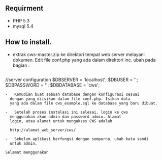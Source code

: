 ## Requirment
- PHP 5.3
- mysql 5.4


## How to install.
-	ektrak cws-master.zip 
	ke direktori tempat web server melayani dokumen. Edit
	file conf.php yang ada dalam direktori inc.
	ubah pada bagian :

	```
  //server configuration
        $DBSERVER 	= 'localhost';
        $DBUSER 	= '';
        $DBPASSWORD = '';
        $DBDATABASE = 'cws';
  ```
- 	Kemudian buat sebuah database dengan konfigurasi sesuai
	dengan yang diisikan dalam file conf.php. Isikan data 
	yang ada dalam file cws_example.sql ke database yang baru dibuat.

-	Setelah proses instalasi ini selesai, login ke cws
	menggunakan akun admin dan password admin. Alamat
	login, atau alamat untuk mengakses CWS adalah

	http://alamat_web_server/cws/
	
-	Sebelum aplikasi berfungsi dengan sempurna, ubah kata sandi
	untuk admin. 

Selamat menggunakan 
